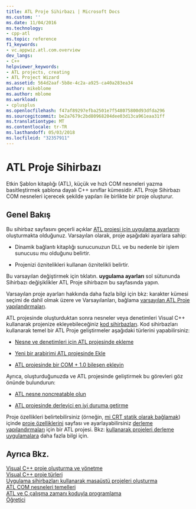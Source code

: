 ```yaml
---
title: ATL Proje Sihirbazı | Microsoft Docs
ms.custom: ''
ms.date: 11/04/2016
ms.technology:
- cpp-atl
ms.topic: reference
f1_keywords:
- vc.appwiz.atl.com.overview
dev_langs:
- C++
helpviewer_keywords:
- ATL projects, creating
- ATL Project Wizard
ms.assetid: 564d2aaf-5b8e-4c2a-a925-ca40a283ea34
author: mikeblome
ms.author: mblome
ms.workload:
- cplusplus
ms.openlocfilehash: f47af89297efba2501e7f548075800d93dfda296
ms.sourcegitcommit: be2a7679c2bd80968204dee03d13ca961eaa31ff
ms.translationtype: MT
ms.contentlocale: tr-TR
ms.lasthandoff: 05/03/2018
ms.locfileid: "32357911"
---
```

# <a name="atl-project-wizard"></a>ATL Proje Sihirbazı
Etkin Şablon kitaplığı (ATL), küçük ve hızlı COM nesneleri yazma basitleştirmek şablona dayalı C++ sınıflar kümesidir. ATL Proje Sihirbazı COM nesneleri içerecek şekilde yapıları ile birlikte bir proje oluşturur.  
  
## <a name="overview"></a>Genel Bakış  
 Bu sihirbaz sayfasını geçerli açıklar [ATL projesi için uygulama ayarlarını](../../atl/reference/application-settings-atl-project-wizard.md) oluşturmakta olduğunuz. Varsayılan olarak, proje aşağıdaki ayarlara sahip:  
  
-   Dinamik bağlantı kitaplığı sunucunuzun DLL ve bu nedenle bir işlem sunucusu mu olduğunu belirtir.  
  
-   Projenizi öznitelikleri kullanan öznitelikli belirtir.  
  
 Bu varsayılan değiştirmek için tıklatın. **uygulama ayarları** sol sütununda Sihirbazı değişiklikler ATL Proje sihirbazın bu sayfasında yapın.  
  
 Varsayılan proje ayarları hakkında daha fazla bilgi için bkz: karakter kümesi seçimi de dahil olmak üzere ve Varsayılanları, bağlama [varsayılan ATL Proje yapılandırmaları](../../atl/reference/default-atl-project-configurations.md).  
  
 ATL projesinde oluşturduktan sonra nesneler veya denetimleri Visual C++ kullanarak projenize ekleyebileceğiniz [kod sihirbazları](../../ide/adding-functionality-with-code-wizards-cpp.md). Kod sihirbazları kullanarak temel bir ATL Proje geliştirmeler aşağıdaki türlerini yapabilirsiniz:  
  
-   [Nesne ve denetimleri için ATL projesinde ekleme](../../atl/reference/adding-objects-and-controls-to-an-atl-project.md)  
  
-   [Yeni bir arabirimi ATL projesinde Ekle](../../atl/reference/adding-a-new-interface-in-an-atl-project.md)  
  
-   [ATL projesinde bir COM + 1.0 bileşen ekleyin](../../atl/reference/adding-an-atl-com-plus-1-0-component.md)  
  
 Ayrıca, oluşturduğunuzda ve ATL projesinde geliştirmek bu görevleri göz önünde bulundurun:  
  
-   [ATL nesne noncreatable olun](../../atl/reference/making-an-atl-object-noncreatable.md)  
  
-   [ATL projesinde derleyici en iyi duruma getirme](../../atl/reference/specifying-compiler-optimization-for-an-atl-project.md)  
  
 Proje özellikleri belirtebilirsiniz (örneğin, [mi CRT statik olarak bağlamak](../../atl/programming-with-atl-and-c-run-time-code.md)) içinde [proje özelliklerini](../../ide/general-property-page-project.md) sayfası ve ayarlayabilirsiniz [derleme yapılandırmaları](/visualstudio/ide/understanding-build-configurations) için bir ATL projesi. Bkz: [kullanarak projeleri derleme uygulamalara](http://msdn.microsoft.com/en-us/3339fa90-bac2-4b95-8361-662a2e0e7dfe) daha fazla bilgi için.  
  
## <a name="see-also"></a>Ayrıca Bkz.  
 [Visual C++ proje oluşturma ve yönetme](../../ide/creating-and-managing-visual-cpp-projects.md)   
 [Visual C++ proje türleri](../../ide/visual-cpp-project-types.md)   
 [Uygulama sihirbazları kullanarak masaüstü projeleri oluşturma](../../ide/creating-desktop-projects-by-using-application-wizards.md)   
 [ATL COM nesneleri temelleri](../../atl/fundamentals-of-atl-com-objects.md)   
 [ATL ve C çalışma zamanı koduyla programlama](../../atl/programming-with-atl-and-c-run-time-code.md)   
 [Öğretici](../../atl/active-template-library-atl-tutorial.md)

